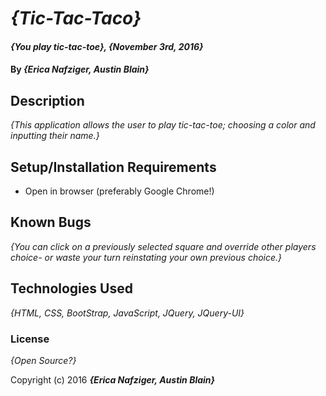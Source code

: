 # _{Tic-Tac-Taco}_

#### _{You play tic-tac-toe}, {November 3rd, 2016}_

#### By _**{Erica Nafziger, Austin Blain}**_

## Description

_{This application allows the user to play tic-tac-toe; choosing a color and inputting their name.}_

## Setup/Installation Requirements

* Open in browser (preferably Google Chrome!)

## Known Bugs

_{You can click on a previously selected square and override other players choice- or waste your turn reinstating your own previous choice.}_


## Technologies Used

_{HTML, CSS, BootStrap, JavaScript, JQuery, JQuery-UI}_

### License

*{Open Source?}*

Copyright (c) 2016 **_{Erica Nafziger, Austin Blain}_**
